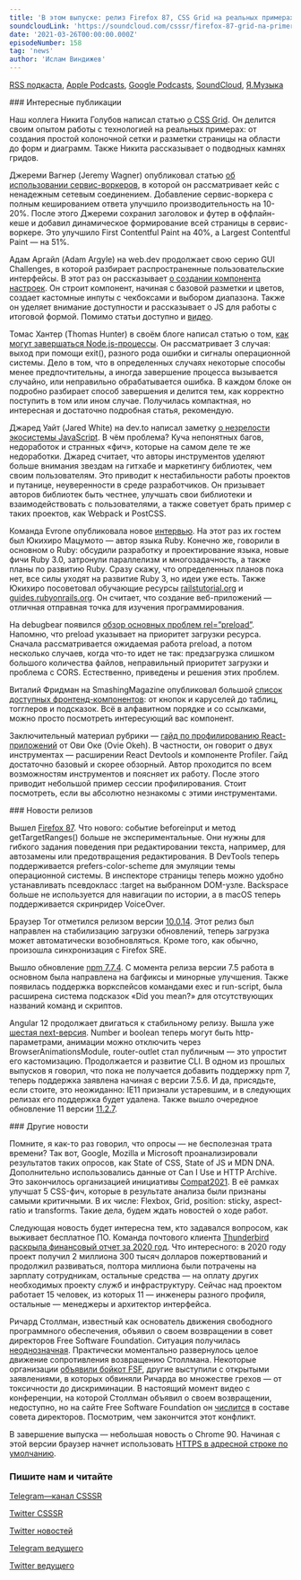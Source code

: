 ```yaml
---
title: 'В этом выпуске: релиз Firefox 87, CSS Grid на реальных примерах, «смерть» Node.js-процессов, использование Service Worker API, большая проблема JS-библиотек, инициатива Compat2021 и возвращение Столлмана в Free Software Foundation.'
soundcloudLink: 'https://soundcloud.com/csssr/firefox-87-grid-na-primerakh-smert-nodejs-protsessov-problema-js-bibliotek-compat2021'
date: '2021-03-26T00:00:00.000Z'
episodeNumber: 158
tag: 'news'
author: 'Ислам Виндижев'
---
```


  [RSS подкаста](https://radio.csssr.com/rss/news512.rss), [Apple Podcasts](https://podcasts.apple.com/us/podcast/id1370045815), [Google Podcasts](https://podcasts.google.com/?feed=aHR0cHM6Ly9yYWRpby5jc3Nzci5jb20vcnNzL25ld3M1MTIucnNz&ep=14), [SoundCloud](https://soundcloud.com/csssr/sets/512-news), [Я.Музыка](https://music.yandex.ru/album/7040324/track/54795992)

<ParagraphWithImage imageName="manWithLaptop" imageSide="right">
  ### Интересные публикации

Наш коллега Никита Голубов написал статью [о CSS Grid](https://blog.csssr.com/ru/article/css-grid-by-example/). Он делится своим опытом работы с технологией на реальных примерах: от создания простой колоночной сетки и разметки страницы на области до форм и диаграмм. Также Никита рассказывает о подводных камнях гридов.
</ParagraphWithImage>

Джереми Вагнер (Jeremy Wagner) опубликовал статью [об использовании сервис-воркеров](https://alistapart.com/article/now-thats-what-i-call-service-worker/), в которой он рассматривает кейс с ненадежным сетевым соединением. Добавление сервис-воркера с полным кешированием ответа улучшило производительность на 10-20%. После этого Джереми сохранил заголовок и футер в оффлайн-кеше и добавил динамическое формирование всей страницы в сервис-воркере. Это улучшило First Contentful Paint на 40%, а Largest Contentful Paint — на 51%.

Адам Аргайл (Adam Argyle) на web.dev продолжает свою серию GUI Challenges, в которой разбирает распространенные пользовательские интерфейсы. В этот раз он рассказывает [о создании компонента настроек](https://web.dev/building-a-settings-component/). Он строит компонент, начиная с базовой разметки и цветов, создает кастомные инпуты с чекбоксами и выбором диапазона. Также он уделяет внимание доступности и рассказывает о JS для работы с итоговой формой. Помимо статьи доступно и [видео](https://youtu.be/dm7gnp6eh3Q).

Томас Хантер (Thomas Hunter) в своём блоге написал статью о том, [как могут завершаться Node.js-процессы](https://thomashunter.name/posts/2021-03-08-the-death-of-a-nodejs-process). Он рассматривает 3 случая: выход при помощи exit(), разного рода ошибки и сигналы операционной системы. Дело в том, что в определенных случаях некоторые способы менее предпочтительны, а иногда завершение процесса вызывается случайно, или неправильно обрабатывается ошибка. В каждом блоке он подробно разбирает способ завершения и делится тем, как корректно поступить в том или ином случае. Получилась компактная, но интересная и достаточно подробная статья, рекомендую.

Джаред Уайт (Jared White) на dev.to написал заметку [о незрелости экосистемы JavaScript](https://dev.to/jaredcwhite/the-shocking-immaturity-of-javascript-c70). В чём проблема? Куча непонятных багов, недоработок и странных «фич», которые на самом деле те же недоработки. Джаред считает, что авторы инструментов уделяют больше внимания звездам на гитхабе и маркетингу библиотек, чем своим пользователям. Это приводит к нестабильности работы проектов и путанице, неуверенности в среде разработчиков. Он призывает авторов библиотек быть честнее, улучшать свои библиотеки и взаимодействовать с пользователями, а также советует брать пример с таких проектов, как Webpack и PostCSS.

Команда Evrone опубликовала новое [интервью](https://evrone.ru/yukihiro-matsumoto-interview-2021). На этот раз их гостем был Юкихиро Мацумото — автор языка Ruby. Конечно же, говорили в основном о Ruby: обсудили разработку и проектирование языка, новые фичи Ruby 3.0, затронули параллелизм и многозадачность, а также планы по развитию Ruby. Сразу скажу, что определенных планов пока нет, все силы уходят на развитие Ruby 3, но идеи уже есть. Также Юкихиро посоветовал обучающие ресурсы [railstutorial.org](https://railstutorial.org) и [guides.rubyonrails.org](https://guides.rubyonrails.org). Он считает, что создание веб-приложений — отличная отправная точка для изучения программирования.

На debugbear появился [обзор основных проблем rel=”preload”](https://www.debugbear.com/blog/rel-preload-problems). Напомню, что preload указывает на приоритет загрузки ресурса. Сначала рассматривается ожидаемая работа preload, а потом несколько случаев, когда что-то идет не так: предзагрузка слишком большого количества файлов, неправильный приоритет загрузки и проблема с CORS. Естественно, приведены и решения этих проблем.

Виталий Фридман на SmashingMagazine опубликовал большой [список доступных фронтенд-компонентов](https://www.smashingmagazine.com/2021/03/complete-guide-accessible-front-end-components/): от кнопок и каруселей до таблиц, тогглеров и подсказок. Всё в алфавитном порядке и со ссылками, можно просто посмотреть интересующий вас компонент.

Заключительный материал рубрики — [гайд по профилированию React-приложений](https://blog.asayer.io/the-definitive-guide-to-profiling-react-applications) от Ови Оке (Ovie Okeh). В частности, он говорит о двух инструментах — расширении React Devtools и компоненте Profiler. Гайд достаточно базовый и скорее обзорный. Автор проходится по всем возможностям инструментов и поясняет их работу. После этого приводит небольшой пример сессии профилирования. Стоит посмотреть, если вы абсолютно незнакомы с этими инструментами.

<ParagraphWithImage imageName="laptopNews" imageSide="right">
  ### Новости релизов

Вышел [Firefox 87](https://hacks.mozilla.org/2021/03/in-march-we-see-firefox-87/). Что нового: событие beforeinput и метод getTargetRanges() больше не экспериментальные. Они нужны для гибкого задания поведения при редактировании текста, например, для автозамены или предотвращения редактирования. В DevTools теперь поддерживается prefers-color-scheme для эмуляции темы операционной системы. В инспекторе страницы теперь можно удобно устанавливать псевдокласс :target на выбранном DOM-узле. Backspace больше не используется для навигации по истории, а в macOS теперь поддерживается скринридер VoiceOver.
</ParagraphWithImage>

Браузер Tor отметился релизом версии [10.0.14](https://blog.torproject.org/new-release-tor-browser-10014). Этот релиз был направлен на стабилизацию загрузки обновлений, теперь загрузка может автоматически возобновляться. Кроме того, как обычно, произошла синхронизация с Firefox SRE.

Вышло обновление [npm 7.7.4](https://github.com/npm/cli/releases). С момента релиза версии 7.5 работа в основном была направлена на багфиксы и минорные улучшения. Также появилась поддержка воркспейсов командами exec и run-script, была расширена система подсказок «Did you mean?» для отсутствующих названий команд и скриптов.

Angular 12 продолжает двигаться к стабильному релизу. Вышла уже [шестая next-версия](https://github.com/angular/angular/releases/tag/12.0.0-next.6). Number и boolean теперь могут быть http-параметрами, анимации можно отключить через BrowserAnimationsModule, router-outlet стал публичным — это упростит его кастомизацию. Продолжается и развитие CLI. В одном из прошлых выпусков я говорил, что пока не получается добавить поддержку npm 7, теперь поддержка заявлена начиная с версии 7.5.6. И да, присядьте, если стоите, это неожиданно: IE11 признали устаревшим, и в следующих релизах его поддержка будет удалена. Также вышло очередное обновление 11 версии [11.2.7](https://github.com/angular/angular/releases/tag/11.2.7).

<ParagraphWithImage imageName="laptopDialog" imageSide="right">
  ### Другие новости

Помните, я как-то раз говорил, что опросы — не бесполезная трата времени? Так вот, Google, Mozilla и Microsoft проанализировали результатов таких опросов, как State of CSS, State of JS и MDN DNA. Дополнительно использовались данные от Can I Use и HTTP Archive. Это закончилось организацией инициативы [Compat2021](https://web.dev/compat2021/). В её рамках улучшат 5 CSS-фич, которые в результате анализа были признаны самыми критичными. В их числе: Flexbox, Grid, position: sticky, aspect-ratio и transforms. Такие дела, будем ждать новостей о ходе работ.
</ParagraphWithImage>

Следующая новость будет интересна тем, кто задавался вопросом, как выживает бесплатное ПО. Команда почтового клиента [Thunderbird раскрыла финансовый отчет за 2020 год](https://groups.google.com/g/tb-planning/c/-jbmYvYdX1g). Что интересного: в 2020 году проект получил 2 миллиона 300 тысяч долларов пожертвований и продолжил развиваться, полтора миллиона были потрачены на зарплату сотрудникам, остальные средства — на оплату других необходимых проекту служб и инфраструктуру. Сейчас над проектом работает 15 человек, из которых 11 — инженеры разного профиля, остальные — менеджеры и архитектор интерфейса.

Ричард Столлман, известный как основатель движения свободного программного обеспечения, объявил о своем возвращении в совет директоров Free Software Foundation. Ситуация получилась [неоднозначная](https://www.reddit.com/r/linux/comments/mac9zf/richard_stallman_announcing_his_return_to_the/). Практически моментально развернулось целое движение сопротивления возвращению Столлмана. Некоторые организации [объявили бойкот FSF](https://sfconservancy.org/blog/2021/mar/23/outreachy-fsf/), другие выступили с открытыми заявлениями, в которых обвиняли Ричарда во множестве грехов — от токсичности до дискриминации. В настоящий момент видео с конференции, на которой Столлман объявил о своем возвращении, недоступно, но на сайте Free Software Foundation он [числится](https://www.fsf.org/about/staff-and-board/) в составе совета директоров. Посмотрим, чем закончится этот конфликт.

В завершение выпуска — небольшая новость о Chrome 90. Начиная с этой версии браузер начнет использовать [HTTPS в адресной строке по умолчанию](https://blog.chromium.org/2021/03/a-safer-default-for-navigation-https.html).

  ### Пишите нам и читайте
  [Telegram—канал CSSSR](https://t.me/csssr)

  [Twitter CSSSR](https://twitter.com/csssr_dev)

  [Twitter новостей](https://twitter.com/csssr_news)

  [Telegram ведущего](https://t.me/Vindizh)

  [Twitter ведущего](https://twitter.com/Vindizh)

